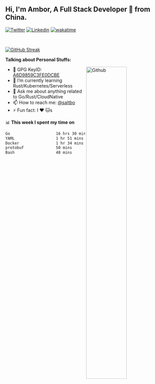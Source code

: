 ## Hi, I'm Ambor, A Full Stack Developer 🚀 from China.

[![Twitter](https://img.shields.io/badge/-saltbo-1ca0f1?style=flat&logo=twitter&logoColor=white)](https://twitter.com/rdsaltbo)
[![Linkedin](https://img.shields.io/badge/-saltbo-blue?style=flat&logo=Linkedin&logoColor=white)](https://www.linkedin.com/in/saltbo/)
[![wakatime](https://wakatime.com/badge/user/f82b1c77-faab-48cd-aef5-a12c0aff104b.svg)](https://wakatime.com/@f82b1c77-faab-48cd-aef5-a12c0aff104b)

&nbsp;  

[![GitHub Streak](http://github-readme-streak-stats.herokuapp.com?user=saltbo&hide_border=true&date_format=M%20j%5B%2C%20Y%5D)](https://git.io/streak-stats)

**Talking about Personal Stuffs:**
<!-- Any image aligned to the right. Beware the width  -->
<img width="50%" align="right" alt="Github" src="https://raw.githubusercontent.com/saltbo/saltbo/master/images/git-header.svg" />

- 🤘 GPG KeyID: [A6D9859C3FE0DCBE](https://saltbo.cn/pgp_keys.asc)
- 🌱 I’m currently learning Rust/Kubernetes/Serverless
- 💬 Ask me about anything related to Go/Rust/CloudNative
- 📫 How to reach me: [@saltbo](https://t.me/saltbo)
- ⚡ Fun fact: I :heart: :cat:s


📊 **This week I spent my time on**
<!--START_SECTION:waka-->

```txt
Go                    16 hrs 30 mins  ████████████████▓░░░░░░░░   66.42 %
YAML                  1 hr 51 mins    ██░░░░░░░░░░░░░░░░░░░░░░░   07.45 %
Docker                1 hr 34 mins    █▓░░░░░░░░░░░░░░░░░░░░░░░   06.31 %
protobuf              50 mins         █░░░░░░░░░░░░░░░░░░░░░░░░   03.35 %
Bash                  48 mins         ▓░░░░░░░░░░░░░░░░░░░░░░░░   03.27 %
```

<!--END_SECTION:waka-->
